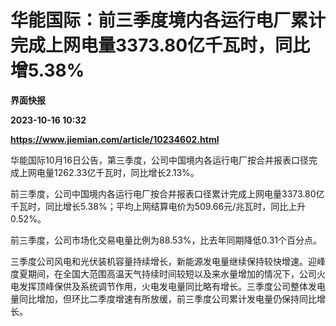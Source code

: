 # 华能国际：前三季度境内各运行电厂累计完成上网电量3373.80亿千瓦时，同比增5.38%
**界面快报**

**2023-10-16 10:32**

**https://www.jiemian.com/article/10234602.html**

华能国际10月16日公告，第三季度，公司中国境内各运行电厂按合并报表口径完成上网电量1262.33亿千瓦时，同比增长2.13%。

前三季度，公司中国境内各运行电厂按合并报表口径累计完成上网电量3373.80亿千瓦时，同比增长5.38%；平均上网结算电价为509.66元/兆瓦时，同比上升0.52%。

前三季度，公司市场化交易电量比例为88.53%，比去年同期降低0.31个百分点。

三季度公司风电和光伏装机容量持续增长，新能源发电量继续保持较快增速。迎峰度夏期间，在全国大范围高温天气持续时间较短以及来水量增加的情况下，公司火电发挥顶峰保供及系统调节作用，火电发电量同比略有增长。三季度公司整体发电量同比增加，但环比二季度增速有所放缓，前三季度公司累计发电量仍保持同比增长。